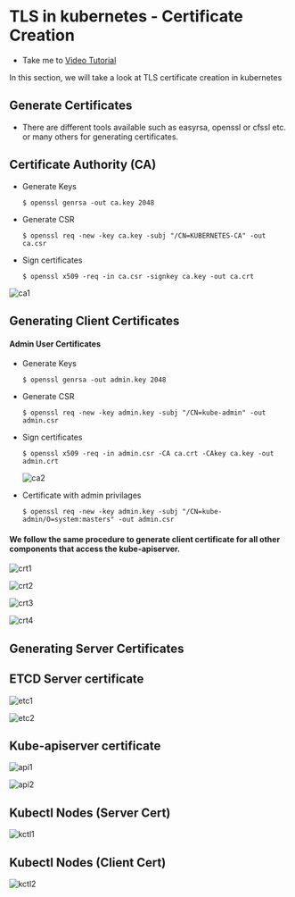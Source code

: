 # TLS in kubernetes - Certificate Creation
  - Take me to [Video Tutorial](https://kodekloud.com/topic/tls-in-kubernetes-certificate-creation/)
  
In this section, we will take a look at TLS certificate creation in kubernetes

## Generate Certificates
- There are different tools available such as easyrsa, openssl or cfssl etc. or many others for generating certificates.

## Certificate Authority (CA)

- Generate Keys
  ```
  $ openssl genrsa -out ca.key 2048
  ```
- Generate CSR
  ```
  $ openssl req -new -key ca.key -subj "/CN=KUBERNETES-CA" -out ca.csr
  ```
- Sign certificates
  ```
  $ openssl x509 -req -in ca.csr -signkey ca.key -out ca.crt
  ```
 
 ![ca1](ca1.PNG)
 
## Generating Client Certificates

#### Admin User Certificates

- Generate Keys
  ```
  $ openssl genrsa -out admin.key 2048
  ```
- Generate CSR
  ```
  $ openssl req -new -key admin.key -subj "/CN=kube-admin" -out admin.csr
  ```
- Sign certificates
  ```
  $ openssl x509 -req -in admin.csr -CA ca.crt -CAkey ca.key -out admin.crt
  ```
  
  ![ca2](ca2.PNG)
  
- Certificate with admin privilages
  ```
  $ openssl req -new -key admin.key -subj "/CN=kube-admin/O=system:masters" -out admin.csr
  ```
  
#### We follow the same procedure to generate client certificate for all other components that access the kube-apiserver.

  ![crt1](crt1.PNG)
  
  ![crt2](crt2.PNG)
  
  ![crt3](crt3.PNG)
   
  ![crt4](crt4.PNG)
  
## Generating Server Certificates

## ETCD Server certificate

  ![etc1](etc1.PNG)
  
  ![etc2](etc2.PNG)
  
## Kube-apiserver certificate

  ![api1](api1.PNG)
  
  ![api2](api2.PNG)
  
## Kubectl Nodes (Server Cert)

   ![kctl1](kctl1.PNG)
   
## Kubectl Nodes (Client Cert)

   ![kctl2](kctl2.PNG)
   
   
   
  
  

  

  


  
  
  
  
 
